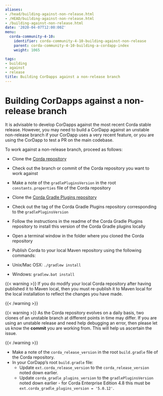 ```yaml
---
aliases:
- /head/building-against-non-release.html
- /HEAD/building-against-non-release.html
- /building-against-non-release.html
date: '2020-04-07T12:00:00Z'
menu:
  corda-community-4-10:
    identifier: corda-community-4-10-building-against-non-release
    parent: corda-community-4-10-building-a-cordapp-index
    weight: 1065

tags:
- building
- against
- release
title: Building CorDapps against a non-release branch
---
```



# Building CorDapps against a non-release branch

It is advisable to develop CorDapps against the most recent Corda stable release. However, you may need to build a CorDapp
against an unstable non-release branch if your CorDapp uses a very recent feature, or you are using the CorDapp to test a PR
on the main codebase.

To work against a non-release branch, proceed as follows:


* Clone the [Corda repository](https://github.com/corda/corda)
* Check out the branch or commit of the Corda repository you want to work against
* Make a note of the `gradlePluginsVersion` in the root `constants.properties` file of the Corda repository
* Clone the [Corda Gradle Plugins repository](https://github.com/corda/corda-gradle-plugins)
* Check out the tag of the Corda Gradle Plugins repository corresponding to the `gradlePluginsVersion`
* Follow the instructions in the readme of the Corda Gradle Plugins repository to install this version of the Corda Gradle plugins locally
* Open a terminal window in the folder where you cloned the Corda repository
* Publish Corda to your local Maven repository using the following commands:



* Unix/Mac OSX: `./gradlew install`
* Windows: `gradlew.bat install`


{{< warning >}}
If you do modify your local Corda repository after having published it to Maven local, then you must
re-publish it to Maven local for the local installation to reflect the changes you have made.

{{< /warning >}}



{{< warning >}}
As the Corda repository evolves on a daily basis, two clones of an unstable branch at different points in
time may differ. If you are using an unstable release and need help debugging an error, then please let us know the
**commit** you are working from. This will help us ascertain the issue.

{{< /warning >}}




* Make a note of the `corda_release_version` in the root `build.gradle` file of the Corda repository.
* In your CorDapp’s root `build.gradle` file:
  * Update `ext.corda_release_version` to the `corda_release_version` noted down earlier.
  * Update `corda_gradle_plugins_version` to the `gradlePluginsVersion` noted down earlier - for Corda Enterprise Edition 4.8 this must be `ext.corda_gradle_plugins_version = '5.0.12'`.
